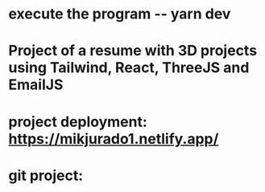 # execute the program -- yarn dev

# Project of a resume with 3D projects using Tailwind, React, ThreeJS and EmailJS

# project deployment: https://mikjurado1.netlify.app/

# git project:
